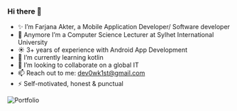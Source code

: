 ### Hi there 👋



- ✨ I’m Farjana Akter, a Mobile Application Developer/ Software developer
- 🔭 Anymore I’m a Computer Science Lecturer at Sylhet International University 
- :sunny:  3+ years of experience with Android App Development
- 🌱 I’m currently learning kotlin 
- 👯 I’m looking to collaborate on a global IT
- 📫 Reach out to me: dev0wk1st@gmail.com
- ⚡ Self-motivated, honest & punctual 



![Portfolio](https://user-images.githubusercontent.com/33626163/149960001-75472969-e2cb-43fa-af21-d33954f4009a.png)

<!--
**Farjuu/Farjuu** is a ✨ _special_ ✨ repository because its `README.md` (this file) appears on your GitHub profile.

Here are some ideas to get you started:

- 🔭 I’m currently working on Fiverr and Upwork
- 😄 3+ years of experience with Android App Development
- 🌱 I’m currently learning Flutter 
- 👯 I’m looking to collaborate on a global IT
- 📫 How to reach me: dev0wk1st@gmail.com
- ⚡ Self-motivated, honest & punctual 
-->

